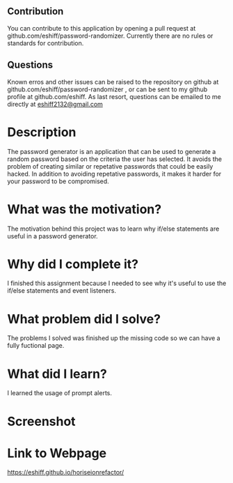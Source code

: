


## Contribution
You can contribute to this application by opening a pull request at github.com/eshiff/password-randomizer.  Currently there are no rules or standards for contribution.
## Questions
Known erros and other issues can be raised to the repository on github at github.com/eshiff/password-randomizer , or can be sent to my github profile at github.com/eshiff. As last resort, questions can be emailed to me directly at eshiff2132@gmail.com



# Description
The password generator is an application that can be used to generate a random password based on the criteria the user has selected. It avoids the problem of creating similar or repetative passwords that could be easily hacked. In addition to avoiding repetative passwords, it makes it harder for your password to be compromised.
# What was the motivation?
The motivation behind this project was to learn why if/else statements are useful in a password generator.
# Why did I complete it?
I finished this assignment because I needed to see why it's useful to use the if/else statements and event listeners.
# What problem did I solve?
The problems I solved was finished up the missing code so we can have a fully fuctional page.
# What did I learn?
I learned the usage of prompt alerts.
# Screenshot

# Link to Webpage
https://eshiff.github.io/horiseionrefactor/

